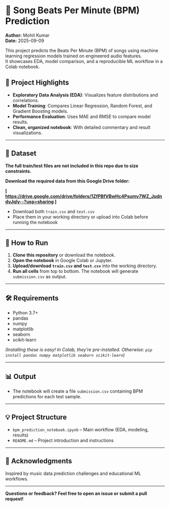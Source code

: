# 🎵 Song Beats Per Minute (BPM) Prediction

**Author:** Mohit Kumar  
**Date:** 2025-09-09

This project predicts the Beats Per Minute (BPM) of songs using machine learning regression models trained on engineered audio features.  
It showcases EDA, model comparison, and a reproducible ML workflow in a Colab notebook.

## 🚀 Project Highlights

- **Exploratory Data Analysis (EDA)**: Visualizes feature distributions and correlations.
- **Model Training**: Compares Linear Regression, Random Forest, and Gradient Boosting models.
- **Performance Evaluation**: Uses MAE and RMSE to compare model results.
- **Clean, organized notebook**: With detailed commentary and result visualizations.

---

## 📂 Dataset

**The full train/test files are not included in this repo due to size constraints.**

**Download the required data from this Google Drive folder:**

**[ https://drive.google.com/drive/folders/1ZfPBfVBwHc4Psumv7WZ_JudndvJqIy--?usp=sharing ]**

- Download both `train.csv` and `test.csv`
- Place them in your working directory or upload into Colab before running the notebook

---

## 📝 How to Run

1. **Clone this repository** or download the notebook.
2. **Open the notebook** in Google Colab or Jupyter.
3. **Upload/download `train.csv` and `test.csv`** into the working directory.
4. **Run all cells** from top to bottom. The notebook will generate `submission.csv` as output.

---

## 🛠️ Requirements

- Python 3.7+
- pandas
- numpy
- matplotlib
- seaborn
- scikit-learn

*(Installing these is easy! In Colab, they’re pre-installed. Otherwise: `pip install pandas numpy matplotlib seaborn scikit-learn`)*

---

## 📊 Output

- The notebook will create a file `submission.csv` containing BPM predictions for each test sample.

---

## 💡 Project Structure

- `bpm_prediction_notebook.ipynb` – Main workflow (EDA, modeling, results)
- `README.md` – Project introduction and instructions

---

## 🙌 Acknowledgments

Inspired by music data prediction challenges and educational ML workflows.

---

**Questions or feedback? Feel free to open an issue or submit a pull request!**
